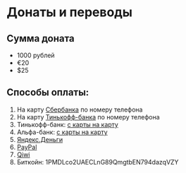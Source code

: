 # Донаты и переводы

## Сумма доната
 * 1000 рублей
 * €20
 * $25

## Способы оплаты:
1. На карту [Сбербанка](https://www.sberbank.ru/ru/person/remittance/beznal_cc_rus) по номеру телефона
2. На карту [Тинькофф-банка](https://help.tinkoff.ru/transfers/transfer-by-phone-number/transfer-to-tinkoff-customer/) по номеру телефона
3. Тинькофф-банк: [с карты на карту](https://www.tinkoff.ru/cardtocard/)
4. Альфа-банк: [с карты на карту](https://www.alfaportal.ru/card2card/ptpl/alfaportal/initial.html)
5. [Яндекс.Деньги](https://money.yandex.ru/to/41001271131259)
6. [PayPal](https://paypal.me/7720390)
7. [Qiwi](https://my.qiwi.com/Vytalyi-KheTsNr9gjN)
8. Биткойн: 1PMDLco2UAECLnG89QmgtbEN794dazqVZY

